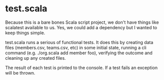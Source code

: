 # test.scala

Because this is a bare bones Scala script project, we don't have things like scalatest
available to us. Yes, we could add a dependency but I wanted to keep things simple.

test.scala runs a serious of functional tests. It does this by creating data files (members.csv,
teams.csv, etc) in some initial state, running a cli command (e.g. ./org.scala add member foo),
verifying the outcome and cleaning up any created files.

The result of each test is printed to the console. If a test fails an exception will be thrown.
